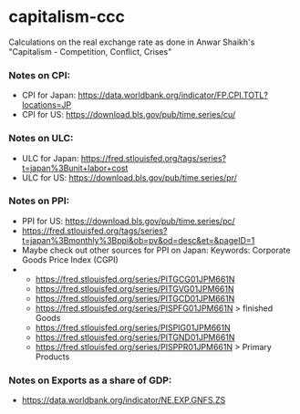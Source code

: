 # capitalism-ccc
Calculations on the real exchange rate as done in Anwar Shaikh's "Capitalism - Competition, Conflict, Crises"

### Notes on CPI: 
 - CPI for Japan: https://data.worldbank.org/indicator/FP.CPI.TOTL?locations=JP
 - CPI for US: https://download.bls.gov/pub/time.series/cu/

### Notes on ULC: 
 - ULC for Japan: https://fred.stlouisfed.org/tags/series?t=japan%3Bunit+labor+cost
 - ULC for US: https://download.bls.gov/pub/time.series/pr/

### Notes on PPI: 
 - PPI for US: https://download.bls.gov/pub/time.series/pc/
 - https://fred.stlouisfed.org/tags/series?t=japan%3Bmonthly%3Bppi&ob=pv&od=desc&et=&pageID=1
 - Maybe check out other sources for PPI on Japan: Keywords: Corporate Goods Price Index (CGPI)
 - - https://fred.stlouisfed.org/series/PITGCG01JPM661N
   - https://fred.stlouisfed.org/series/PITGVG01JPM661N
   - https://fred.stlouisfed.org/series/PITGCD01JPM661N
   - https://fred.stlouisfed.org/series/PISPFG01JPM661N > finished Goods
   - https://fred.stlouisfed.org/series/PISPIG01JPM661N
   - https://fred.stlouisfed.org/series/PITGND01JPM661N
   - https://fred.stlouisfed.org/series/PISPPR01JPM661N > Primary Products
   

### Notes on Exports as a share of GDP: 
 - https://data.worldbank.org/indicator/NE.EXP.GNFS.ZS
